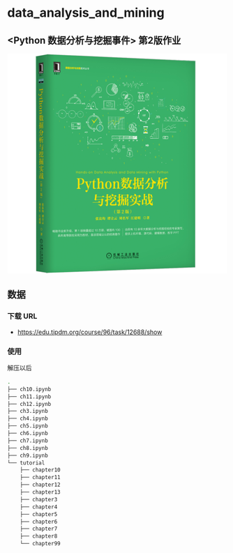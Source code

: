 # data_analysis_and_mining

## <Python 数据分析与挖掘事件> 第2版作业
![book cover](images/python_data_analysis_and_mining.jpeg)

## 数据

### 下载 URL
* https://edu.tipdm.org/course/96/task/12688/show

### 使用
解压以后
```bash
.
├── ch10.ipynb
├── ch11.ipynb
├── ch12.ipynb
├── ch3.ipynb
├── ch4.ipynb
├── ch5.ipynb
├── ch6.ipynb
├── ch7.ipynb
├── ch8.ipynb
├── ch9.ipynb
└── tutorial
    ├── chapter10
    ├── chapter11
    ├── chapter12
    ├── chapter13
    ├── chapter3
    ├── chapter4
    ├── chapter5
    ├── chapter6
    ├── chapter7
    ├── chapter8
    └── chapter99
```
